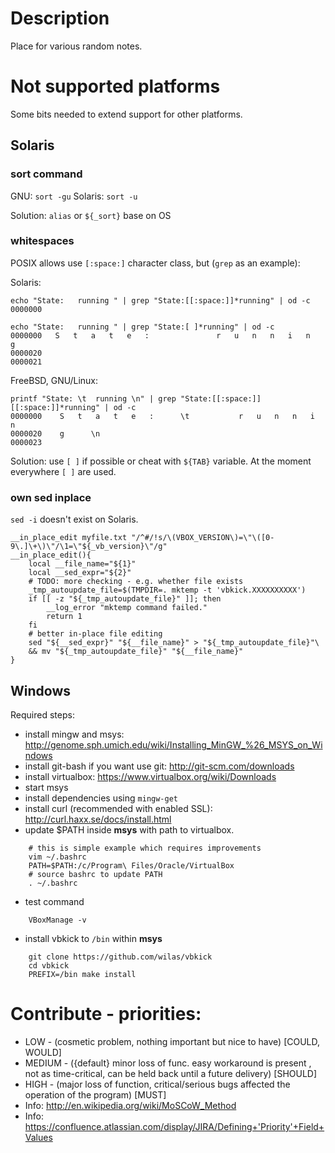 # Description

Place for various random notes.

# Not supported platforms

Some bits needed to extend support for other platforms.

## Solaris

### sort command

GNU: `sort -gu`
Solaris: `sort -u`

Solution: `alias` or `${_sort}` base on OS

### whitespaces

POSIX allows use `[:space:]` character class, but (`grep` as an example):

Solaris:
```
echo "State:   running " | grep "State:[[:space:]]*running" | od -c
0000000

echo "State:   running " | grep "State:[ ]*running" | od -c
0000000   S   t   a   t   e   :               r   u   n   n   i   n   g
0000020    
0000021
```
FreeBSD, GNU/Linux:
```
printf "State: \t  running \n" | grep "State:[[:space:]][[:space:]]*running" | od -c
0000000    S   t   a   t   e   :      \t           r   u   n   n   i   n
0000020    g      \n                                                    
0000023
```

Solution: use `[ ]` if possible or cheat with `${TAB}` variable. At the moment everywhere `[ ]` are used.

### own sed inplace

`sed -i` doesn't exist on Solaris.

```
__in_place_edit myfile.txt "/^#/!s/\(VBOX_VERSION\)=\"\([0-9\.]\+\)\"/\1=\"${_vb_version}\"/g"
__in_place_edit(){
    local __file_name="${1}"
    local __sed_expr="${2}"
    # TODO: more checking - e.g. whether file exists
    _tmp_autoupdate_file=$(TMPDIR=. mktemp -t 'vbkick.XXXXXXXXXX')
    if [[ -z "${_tmp_autoupdate_file}" ]]; then
        __log_error "mktemp command failed."
        return 1
    fi
    # better in-place file editing
    sed "${__sed_expr}" "${__file_name}" > "${_tmp_autoupdate_file}"\
    && mv "${_tmp_autoupdate_file}" "${__file_name}"
}
```

## Windows

Required steps:
 - install mingw and msys: http://genome.sph.umich.edu/wiki/Installing_MinGW_%26_MSYS_on_Windows
 - install git-bash if you want use git: http://git-scm.com/downloads
 - install virtualbox: https://www.virtualbox.org/wiki/Downloads
 - start msys
 - install dependencies using `mingw-get`
 - install curl (recommended with enabled SSL): http://curl.haxx.se/docs/install.html
 - update $PATH inside **msys** with path to virtualbox.
```
    # this is simple example which requires improvements
    vim ~/.bashrc
    PATH=$PATH:/c/Program\ Files/Oracle/VirtualBox
    # source bashrc to update PATH
    . ~/.bashrc
```
 - test command
```
    VBoxManage -v
```
 - install vbkick to `/bin` within **msys**
```
    git clone https://github.com/wilas/vbkick
    cd vbkick
    PREFIX=/bin make install
```

# Contribute - priorities:
 - LOW - (cosmetic problem, nothing important but nice to have) [COULD, WOULD]
 - MEDIUM - ({default} minor loss of func. easy workaround is present , not as time-critical, can be held back until a future delivery) [SHOULD]
 - HIGH - (major loss of function, critical/serious bugs affected the operation of the program) [MUST]
 - Info: http://en.wikipedia.org/wiki/MoSCoW_Method
 - Info: https://confluence.atlassian.com/display/JIRA/Defining+'Priority'+Field+Values
